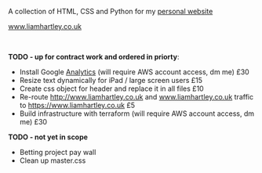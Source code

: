 A collection of HTML, CSS and Python for my [personal website](www.liamhartley.co.uk)

www.liamhartley.co.uk

<br>

**TODO - up for contract work and ordered in priorty**:
- Install Google [Analytics](https://analytics.google.com/) (will require AWS account access, dm me) £30
- Resize text dynamically for iPad / large screen users £15
- Create css object for header and replace it in all files £10
- Re-route http://www.liamhartley.co.uk and www.liamhartley.co.uk traffic to https://www.liamhartley.co.uk £5
- Build infrastructure with terraform (will require AWS account access, dm me) £30


**TODO - not yet in scope**
- Betting project pay wall 
- Clean up master.css
